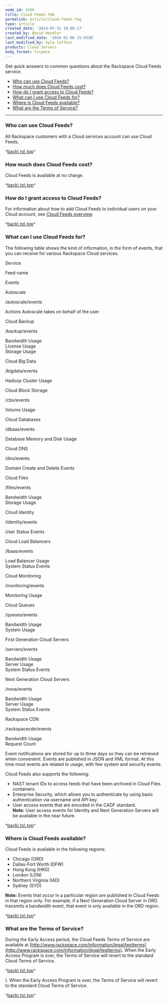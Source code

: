 ```yaml
---
node_id: 4166
title: Cloud Feeds FAQ
permalink: article/cloud-feeds-faq
type: article
created_date: '2014-07-31 18:08:17'
created_by: David Hendler
last_modified_date: '2016-01-06 15:4338'
last_modified_by: kyle.laffoon
products: Cloud Servers
body_format: tinymce
---
```


Get quick answers to common questions about the Rackspace Cloud Feeds
service.

-   [Who can use Cloud Feeds?](#who)
-   [How much does Cloud Feeds cost?](#cost)
-   [How do I grant access to Cloud Feeds?](#access)
-   [What can I use Cloud Feeds for?](#usage)
-   [Where is Cloud Feeds available?](#where)
-   [What are the Terms of Service?](#terms)

* * * * *

### Who can use Cloud Feeds?

All Rackspace customers with a Cloud services account can use Cloud
Feeds.

^[back\\ to\\ top](#top)^

### How much does Cloud Feeds cost?

Cloud Feeds is available at no charge.

^[back\\ to\\ top](#top)^

### How do I grant access to Cloud Feeds?

For information about how to add Cloud Feeds to individual users on your
Cloud account, see [Cloud Feeds
overview](http://www.rackspace.com/knowledge_center/article/cloud-feeds-overview).

^[back\\ to\\ top](#top)^

### What can I use Cloud Feeds for?

The following table shows the kind of information, in the form of
events, that you can receive for various Rackspace Cloud services.

Service

Feed name

Events

Autoscale

/autoscale/events

Actions Autoscale takes on behalf of the user

Cloud Backup

/backup/events

Bandwidth Usage\
 License Usage\
 Storage Usage

Cloud Big Data

/bigdata/events

Hadoop Cluster Usage

Cloud Block Storage

/cbs/events

Volume Usage

Cloud Databases

/dbaas/events

Database Memory and Disk Usage

Cloud DNS

/dns/events

Domain Create and Delete Events

Cloud Files

/files/events

Bandwidth Usage\
 Storage Usage

Cloud Identity

/identity/events

User Status Events

Cloud Load Balancers

/lbaas/events

Load Balancer Usage\
 System Status Events

Cloud Monitoring

/monitoring/events

Monitoring Usage

Cloud Queues

/queues/events

Bandwidth Usage\
 System Usage

First Generation Cloud Servers

/servers/events

Bandwidth Usage\
 Server Usage\
 System Status Events

Next Generation Cloud Servers

/nova/events

Bandwidth Usage\
 Server Usage\
 System Status Events

Rackspace CDN

/rackspacecdn/events

Bandwidth Usage\
 Request Count

Event notifications are stored for up to three days so they can be
retrieved when convenient. Events are published in JSON and XML format.
At this time most events are related to usage, with few system and
security events.

Cloud Feeds also supports the following:

-   NAST tenant IDs to access feeds that have been archived in Cloud
    Files containers.
-   Enterprise Security, which allows you to authenticate by using basic
    authentication via username and API key.
-   User access events that are encoded in the CADF standard.\
     **Note:** User access events for Identity and Next Generation
    Servers will be available in the near future.

^[back\\ to\\ top](#top)^

### Where is Cloud Feeds available?

Cloud Feeds is available in the following regions:

-   Chicago (ORD)
-   Dallas-Fort Worth (DFW)
-   Hong Kong (HKG)
-   London (LON)
-   Northern Virginia (IAD)
-   Sydney (SYD)

**Note:** Events that occur in a particular region are published in
Cloud Feeds in that region only. For example, if a Next Generation Cloud
Server in ORD transmits a bandwidth event, that event is only available
in the ORD region.

^[back\\ to\\ top](#top)^

### What are the Terms of Service?

During the Early Access period, the Cloud Feeds Terms of Service are
available at
[http://www.rackspace.com/information/legal/testterms](http://www.rackspace.com/information/legal/testterms).
When the Early Access Program is over, the Terms of Service will revert
to the standard Cloud Terms of Service.

^[back\\ to\\ top](#top)^

).
When the Early Access Program is over, the Terms of Service will revert
to the standard Cloud Terms of Service.

^[back\\ to\\ top](#top)^

